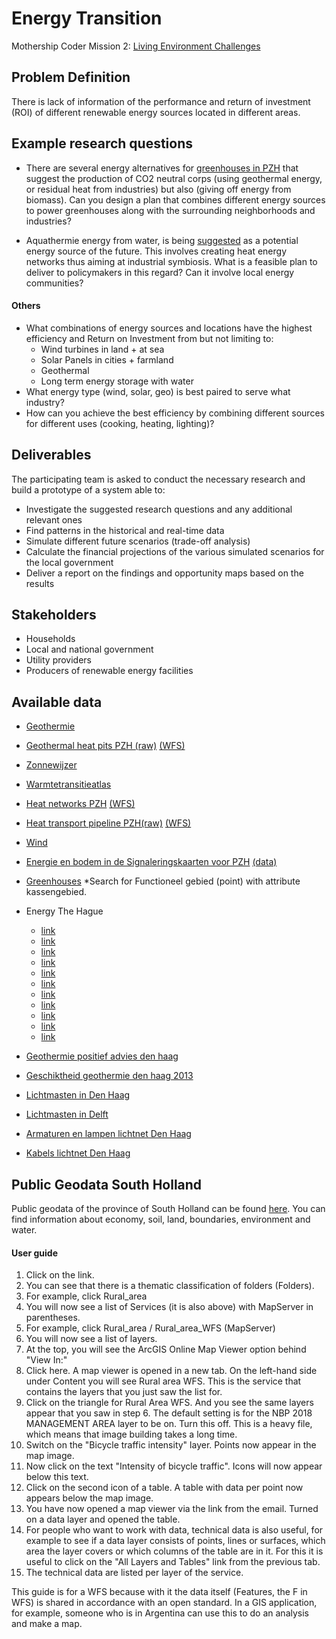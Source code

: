 # Energy Transition

Mothership Coder Mission 2: [Living Environment Challenges](https://www.space4good.com/coder-missions/)

## Problem Definition
There is lack of information of the performance and return of investment (ROI) of different renewable energy sources located in different areas. 

## Example research questions
- There are several energy alternatives for [greenhouses in PZH](https://www.zuid-holland.nl/onderwerpen/energie/glastuinbouw/) that suggest the production of CO2 neutral corps (using geothermal energy, or residual heat from industries) but also (giving off energy from biomass). Can you design a plan that combines different energy sources to power greenhouses along with the surrounding neighborhoods and industries?

- Aquathermie energy from water, is being [suggested](https://www.zuid-holland.nl/actueel/nieuws/mei-2019/huizen-verwarmen/) as a potential energy source of the future. This involves creating heat energy networks thus aiming at industrial symbiosis. What is a feasible plan to deliver to policymakers in this regard? Can it involve local energy communities?

#### Others
- What combinations of energy sources and locations have the highest efficiency and Return on Investment from but not limiting to:
     - Wind turbines in land + at sea
     - Solar Panels in cities + farmland
     - Geothermal
     - Long term energy storage with water
- What energy type (wind, solar, geo) is best paired to serve what industry?
- How can you achieve the best efficiency by combining different sources for different uses (cooking, heating, lighting)?

## Deliverables
The participating team is asked to conduct the necessary research and build a prototype of a system able to:
- Investigate the suggested research questions and any additional relevant ones
- Find patterns in the historical and real-time data
- Simulate different future scenarios (trade-off analysis) 
- Calculate the financial projections of the various simulated scenarios for the local government
- Deliver a report on the findings and opportunity maps based on the results

## Stakeholders
- Households
- Local and national government
- Utility providers
- Producers of renewable energy facilities

## Available data

- [Geothermie](https://atlas.zuid-holland.nl/GeoWeb54/index.html?viewer=Bodematlas)
- [Geothermal heat pits PZH (raw)](http://www.nationaalgeoregister.nl/geonetwork/srv/dut/catalog.search#/metadata/258F1008-8AF3-401E-982A-13D8BB551094) [(WFS)](https://geoservices.zuid-holland.nl/arcgis/services/Bodem/Bodem_energie_WFS/MapServer/WFSServer?&request=GetCapabilities&service=WFS)
- [Zonnewijzer](http://pzh.maps.arcgis.com/apps/MapSeries/index.html?appid=e2c8d3d5971046afacbde6dbe3d2bc36)
- [Warmtetransitieatlas](http://pzh.maps.arcgis.com/apps/MapJournal/index.html?appid=4c8e61a776eb4a6e8aaec99653d22b62)
- [Heat networks PZH](http://www.nationaalgeoregister.nl/geonetwork/srv/dut/catalog.search#/metadata/A78B8300-C293-4DFB-85E6-2B58DF27508D) [(WFS)](https://geoservices.zuid-holland.nl/arcgis/services/Bodem/Bodem_signaleringskaarten_WFS/MapServer/WFSServer)
- [Heat transport pipeline PZH(raw)](http://www.nationaalgeoregister.nl/geonetwork/srv/dut/catalog.search#/metadata/2F34AB70-6A5C-4C80-8718-EEB2D7984B27) [(WFS)](https://geoservices.zuid-holland.nl/arcgis/services/Bodem/Bodem_signaleringskaarten_WFS/MapServer/WFSServer)
- [Wind](https://www.arcgis.com/apps/webappviewer/index.html?id=d2ca33dc195b40b29c7855132998ca56&extent=50331.4683%2C437486.5411%2C98185.1641%2C467357.0008%2C28992)
- [Energie en bodem in de Signaleringskaarten voor PZH](http://www.signaleringskaarten.nl/) [(data)](http://nationaalgeoregister.nl/geonetwork/srv/dut/catalog.search#/search?isChild='false'&resultType=details&fast=index&_content_type=json&from=1&to=20&sortBy=relevance&any_OR__title=signaleringskaarten&geometry=region:http:%2F%2Fgeodatastore.pdok.nl%2Fregistry%2Flocation%23Zuid-Holland_province)
- [Greenhouses](https://www.pdok.nl/introductie/-/article/basisregistratie-topografie-brt-topnl)
*Search for Functioneel gebied (point) with attribute kassengebied.

-  Energy The Hague
     - [link](https://ckan.dataplatform.nl/dataset/energielabels-postcode-5-niveau-den-haag-2016/resource/17baa0b9-e819-4f0d-b0fe-f219aa4ee559)
     - [link](https://ckan.dataplatform.nl/dataset/warmtekoudeopslagsystemen/resource/512860c7-cced-4189-affd-4dfb312db3d6)
     - [link](https://ckan.dataplatform.nl/dataset/warmtekoudevoetafdruk/resource/02b284e7-aba2-4993-a923-86676871fd57)
     - [link](https://ckan.dataplatform.nl/dataset/blokverwarming/resource/778451b4-bfbc-46d3-a5b9-08299a2f4376)
     - [link](https://ckan.dataplatform.nl/dataset/tevervangenleidingendenhaag1/resource/1b392e4c-c72f-4409-818e-b79525c1516f)
     - [link](https://ckan.dataplatform.nl/dataset/warmtenet-dh-2015112/resource/9a2963c1-b08e-45db-86a4-4ea78b85c930)
     - [link](https://ckan.dataplatform.nl/dataset/warmteobjecten-dh3/resource/e1fcff0d-1974-46ef-9ef3-8da8d30a992f)
     - [link](https://ckan.dataplatform.nl/dataset/riothermie-potentielepanden-den-haag-2016/resource/88cf3d2e-67d0-41d6-abee-2b6155749ef0)
     - [link](https://ckan.dataplatform.nl/dataset/warmtenet-kansgebieden-denhaag-2016/resource/ca5086ea-5a91-469e-9139-f3be1b9afb72)
     - [link](https://ckan.dataplatform.nl/dataset/stadsverwarming-dh/resource/ebeb6db8-28bd-4b6c-935f-49ba3e64701c)
     - [link](https://ckan.dataplatform.nl/dataset/wko-negatief-advies/resource/4c056ea7-4a07-492f-8708-26eeb60fda35)
 
- [Geothermie positief advies den haag](https://ckan.dataplatform.nl/dataset/geothermie-positief-advies-den-haag/resource/b1f08565-b031-41d4-9467-b78c9ee55d61)
- [Geschiktheid geothermie den haag 2013](https://ckan.dataplatform.nl/dataset/geschiktheid-geothermie-den-haag-2013/resource/b001f1b1-d36a-4f1a-924c-4c418ed0c008)
 
- [Lichtmasten in Den Haag](https://ckan.dataplatform.nl/dataset/lichtmasten/resource/3ce26c9f-c632-4347-950b-ff6081d09c38)
- [Lichtmasten in Delft](https://ckan.dataplatform.nl/dataset/lichtmasten1/resource/f015483b-025b-4a4b-8ab4-3ace5c10d150)
- [Armaturen en lampen lichtnet Den Haag](https://ckan.dataplatform.nl/dataset/armaturen/resource/1887141e-5e5b-42ea-a087-9db85d605628)
- [Kabels lichtnet Den Haag](https://ckan.dataplatform.nl/dataset/kabels/resource/5820cd51-ca24-4942-aaa2-20d75d9152ae)

## Public Geodata South Holland

Public geodata of the province of South Holland can be found [here](http://geoservices.zuid-holland.nl/arcgis/rest/services). 
You can find information about economy, soil, land, boundaries, environment and water.

#### User guide

1. Click on the link.
2. You can see that there is a thematic classification of folders (Folders).
3. For example, click Rural_area
4. You will now see a list of Services (it is also above) with MapServer in parentheses.
5. For example, click Rural_area / Rural_area_WFS (MapServer)
6. You will now see a list of layers.
7. At the top, you will see the ArcGIS Online Map Viewer option behind "View In:"
8. Click here. A map viewer is opened in a new tab. On the left-hand side under Content you will see Rural area WFS. This is the service that contains the layers that you just saw the list for.
9. Click on the triangle for Rural Area WFS. And you see the same layers appear that you saw in step 6. The default setting is for the NBP 2018 MANAGEMENT AREA layer to be on. Turn this off. This is a heavy file, which means that image building takes a long time.
10. Switch on the "Bicycle traffic intensity" layer. Points now appear in the map image.
11. Now click on the text "Intensity of bicycle traffic". Icons will now appear below this text.
12. Click on the second icon of a table. A table with data per point now appears below the map image.
13. You have now opened a map viewer via the link from the email. Turned on a data layer and opened the table.
14. For people who want to work with data, technical data is also useful, for example to see if a data layer consists of points, lines or surfaces, which area the layer covers or which columns of the table are in it. For this it is useful to click on the "All Layers and Tables" link from the previous tab.
15. The technical data are listed per layer of the service.
 
This guide is for a WFS because with it the data itself (Features, the F in WFS) is shared in accordance with an open standard. In a GIS application, for example, someone who is in Argentina can use this to do an analysis and make a map.

